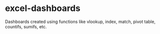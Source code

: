 # excel-dashboards
Dashboards created using functions like vlookup, index, match, pivot table, countifs, sumifs, etc.
